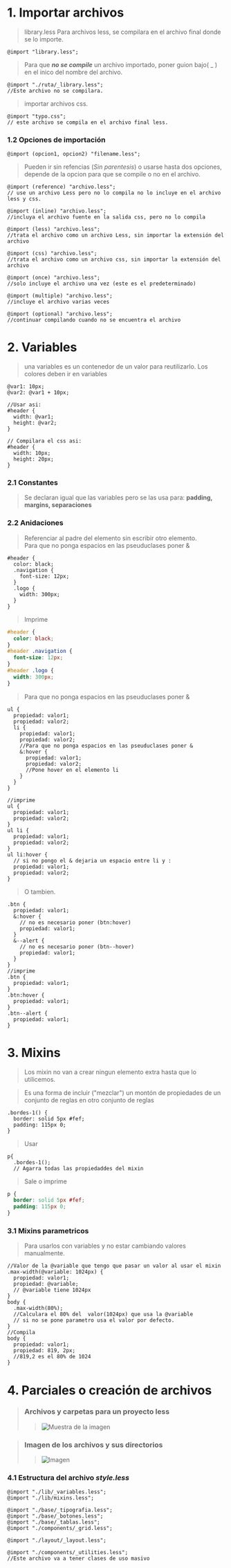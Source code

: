 # 1. Importar archivos

> library.less Para archivos less, se compilara en el archivo final donde se lo importe.

```less
@import "library.less";
```

> Para que **_no se compile_** un archivo importado, poner guion bajo( \_ ) en el inico del nombre del archivo.

```less
@import "./ruta/_library.less";
//Este archivo no se compilara.
```

> importar archivos css.

```less
@import "typo.css";
// este archivo se compila en el archivo final less.
```

### 1.2 Opciones de importación

```less
@import (opcion1, opcion2) "filename.less";
```

> Pueden ir sin refencias (_Sin parentesis_) o usarse hasta dos opciones, depende de la opcion para que se compile o no en el archivo.

```less
@import (reference) "archivo.less";
// use un archivo Less pero no lo compila no lo incluye en el archivo less y css.

@import (inline) "archivo.less";
//incluya el archivo fuente en la salida css, pero no lo compila

@import (less) "archivo.less";
//trata el archivo como un archivo Less, sin importar la extensión del archivo

@import (css) "archivo.less";
//trata el archivo como un archivo css, sin importar la extensión del archivo

@import (once) "archivo.less";
//solo incluye el archivo una vez (este es el predeterminado)

@import (multiple) "archivo.less";
//incluye el archivo varias veces

@import (optional) "archivo.less";
//continuar compilando cuando no se encuentra el archivo
```

# 2. Variables

> una variables es un contenedor de un valor para reutilizarlo.
> Los colores deben ir en variables

```less
@var1: 10px;
@var2: @var1 + 10px;

//Usar asi:
#header {
  width: @var1;
  height: @var2;
}

// Compilara el css asi:
#header {
  width: 10px;
  height: 20px;
}
```

### 2.1 Constantes

> Se declaran igual que las variables pero se las usa para: **padding, margins, separaciones**

### 2.2 Anidaciones

> Referenciar al padre del elemento sin escribir otro elemento.  
> Para que no ponga espacios en las pseuduclases poner &

```less
#header {
  color: black;
  .navigation {
    font-size: 12px;
  }
  .logo {
    width: 300px;
  }
}
```

> Imprime

```css
#header {
  color: black;
}
#header .navigation {
  font-size: 12px;
}
#header .logo {
  width: 300px;
}
```

> Para que no ponga espacios en las pseuduclases poner &

```less
ul {
  propiedad: valor1;
  propiedad: valor2;
  li {
    propiedad: valor1;
    propiedad: valor2;
    //Para que no ponga espacios en las pseuduclases poner &
    &:hover {
      propiedad: valor1;
      propiedad: valor2;
      //Pone hover en el elemento li
    }
  }
}

//imprime
ul {
  propiedad: valor1;
  propiedad: valor2;
}
ul li {
  propiedad: valor1;
  propiedad: valor2;
}
ul li:hover {
  // si no pongo el & dejaria un espacio entre li y :
  propiedad: valor1;
  propiedad: valor2;
}
```

> O tambien.

```less
.btn {
  propiedad: valor1;
  &:hover {
    // no es necesario poner (btn:hover)
    propiedad: valor1;
  }
  &--alert {
    // no es necesario poner (btn--hover)
    propiedad: valor1;
  }
}
//imprime
.btn {
  propiedad: valor1;
}
.btn:hover {
  propiedad: valor1;
}
.btn--alert {
  propiedad: valor1;
}
```

# 3. Mixins

> Los mixin no van a crear ningun elemento extra hasta que lo utilicemos.

> Es una forma de incluir ("mezclar") un montón de propiedades de un conjunto de reglas en otro conjunto de reglas

```less
.bordes-1() {
  border: solid 5px #fef;
  padding: 115px 0;
}
```

> Usar

```less
p{
  .bordes-1();
  // Agarra todas las propiedaddes del mixin
```

> Sale o imprime

```css
p {
  border: solid 5px #fef;
  padding: 115px 0;
}
```

### 3.1 Mixins parametricos

> Para usarlos con variables y no estar cambiando valores manualmente.

```less
//Valor de la @variable que tengo que pasar un valor al usar el mixin
.max-width(@variable: 1024px) {
  propiedad: valor1;
  propiedad: @variable;
  // @variable tiene 1024px
}
body {
  .max-width(80%);
  //Calculara el 80% del  valor(1024px) que usa la @variable
  // si no se pone parametro usa el valor por defecto.
}
//Compila
body {
  propiedad: valor1;
  propiedad: 819, 2px;
  //819,2 es el 80% de 1024
}
```

# 4. Parciales o creación de archivos

> ### Archivos y carpetas para un proyecto less
>
> > ![Muestra de la imagen](./notas-img/notas1.png "Imagen de referencia de creacion de archivos en sus directorios")

> ### Imagen de los archivos y sus directorios
>
> > ![Imagen](./notas-img/notas2.png "directorios del proyecto")

### 4.1 Estructura del archivo _style.less_

```less
@import "./lib/_variables.less";
@import "./lib/mixins.less";

@import "./base/_tipografia.less";
@import "./base/_botones.less";
@import "./base/_tablas.less";
@import "./components/_grid.less";

@import "./layout/_layout.less";

@import "./components/_utilities.less";
//Este archivo va a tener clases de uso masivo
```
